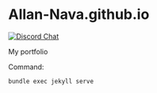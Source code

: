 # Allan-Nava.github.io
[![Discord Chat](https://img.shields.io/badge/Discord-Chat-important)](https://discord.gg/nMTKrRZ)

My portfolio

Command:

```
bundle exec jekyll serve
```

